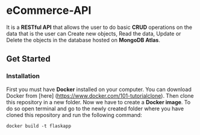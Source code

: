 # eCommerce-API
It is a **RESTful API** that allows the user to do basic **CRUD** operations on the data that is the user can Create new objects, Read the data, Update or Delete the objects in the database hosted on **MongoDB Atlas**.

## Get Started ##

### Installation ###
First you must have **Docker** installed on your computer. You can download Docker from [here] (https://www.docker.com/101-tutorialclone). Then clone this repository in a new folder.
Now we have to create a **Docker image**. To do so open terminal and go to the newly created folder where you have cloned this repository and run the following command:
```
docker build -t flaskapp
```
